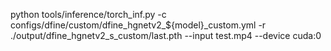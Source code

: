 python tools/inference/torch_inf.py -c configs/dfine/custom/dfine_hgnetv2_${model}_custom.yml -r ./output/dfine_hgnetv2_s_custom/last.pth --input test.mp4 --device cuda:0
